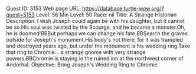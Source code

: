 Quest ID: 5153
Web page URL: https://database.turtle-wow.org/?quest=5153
Level: 56
Min Level: 50
Race: nil
Title: A Strange Historian
Description: I wish Joseph could again be with his daughter, but it cannot be so.His soul was twisted by the Scourge, and he became a monster.Oh, he is doomed!$B$BBut perhaps we can change his fate.$B$BSearch the graves outside for Joseph's monument.His body's not there, for it was trampled and destroyed years ago, but under the monument is his wedding ring.Take that ring to Chromie... a strange gnome with very strange powers.$B$BChromie is staying in the ruined inn at the northwest corner of Andorhal.
Objective: Bring Joseph's Wedding Ring to Chromie.

